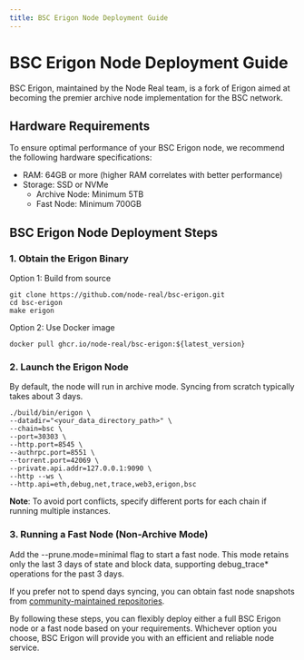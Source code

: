 ```yaml
---
title: BSC Erigon Node Deployment Guide
---
```


# BSC Erigon Node Deployment Guide

BSC Erigon, maintained by the Node Real team, is a fork of Erigon aimed at becoming the premier archive node implementation for the BSC network.

## Hardware Requirements

To ensure optimal performance of your BSC Erigon node, we recommend the following hardware specifications:

* RAM: 64GB or more (higher RAM correlates with better performance)
* Storage: SSD or NVMe
    - Archive Node: Minimum 5TB
    - Fast Node: Minimum 700GB

## BSC Erigon Node Deployment Steps

### 1. Obtain the Erigon Binary

Option 1: Build from source
```shell
git clone https://github.com/node-real/bsc-erigon.git
cd bsc-erigon
make erigon
```
Option 2: Use Docker image
```shell
docker pull ghcr.io/node-real/bsc-erigon:${latest_version}
```
### 2. Launch the Erigon Node
By default, the node will run in archive mode. Syncing from scratch typically takes about 3 days.
```shell
./build/bin/erigon \
--datadir="<your_data_directory_path>" \
--chain=bsc \
--port=30303 \
--http.port=8545 \
--authrpc.port=8551 \
--torrent.port=42069 \
--private.api.addr=127.0.0.1:9090 \
--http --ws \
--http.api=eth,debug,net,trace,web3,erigon,bsc
```
**Note**: To avoid port conflicts, specify different ports for each chain if running multiple instances.

### 3. Running a Fast Node (Non-Archive Mode)
   Add the --prune.mode=minimal flag to start a fast node. This mode retains only the last 3 days of state and block data, supporting debug_trace* operations for the past 3 days.

If you prefer not to spend days syncing, you can obtain fast node snapshots from [community-maintained repositories](https://github.com/48Club/bsc-snapshots).

By following these steps, you can flexibly deploy either a full BSC Erigon node or a fast node based on your requirements. Whichever option you choose, BSC Erigon will provide you with an efficient and reliable node service.
